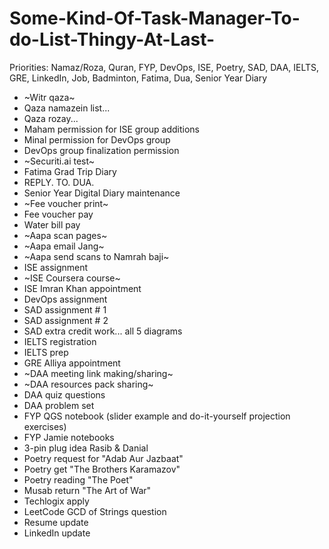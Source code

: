 # Some-Kind-Of-Task-Manager-To-do-List-Thingy-At-Last-

Priorities: Namaz/Roza, Quran, FYP, DevOps, ISE, Poetry, SAD, DAA, IELTS, GRE, LinkedIn, Job, Badminton, Fatima, Dua, Senior Year Diary

- ~Witr qaza~
- Qaza namazein list...
- Qaza rozay...
- Maham permission for ISE group additions
- Minal permission for DevOps group
- DevOps group finalization permission
- ~Securiti.ai test~
- Fatima Grad Trip Diary
- REPLY. TO. DUA.
- Senior Year Digital Diary maintenance
- ~Fee voucher print~
- Fee voucher pay
- Water bill pay
- ~Aapa scan pages~
- ~Aapa email Jang~
- ~Aapa send scans to Namrah baji~
- ISE assignment
- ~ISE Coursera course~
- ISE Imran Khan appointment
- DevOps assignment
- SAD assignment # 1
- SAD assignment # 2
- SAD extra credit work... all 5 diagrams
- IELTS registration
- IELTS prep
- GRE Alliya appointment
- ~DAA meeting link making/sharing~
- ~DAA resources pack sharing~
- DAA quiz questions
- DAA problem set
- FYP QGS notebook (slider example and do-it-yourself projection exercises)
- FYP Jamie notebooks
- 3-pin plug idea Rasib & Danial
- Poetry request for "Adab Aur Jazbaat"
- Poetry get "The Brothers Karamazov"
- Poetry reading "The Poet"
- Musab return "The Art of War"
- Techlogix apply
- LeetCode GCD of Strings question
- Resume update
- LinkedIn update
